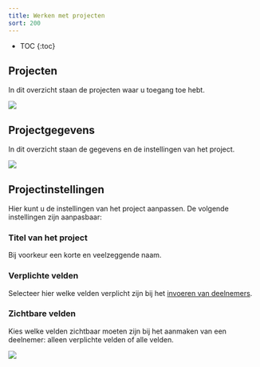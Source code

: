 ```yaml
---
title: Werken met projecten
sort: 200
---
```


* TOC
{:toc}

## Projecten

In dit overzicht staan de projecten waar u toegang toe hebt.

<img src='/assets/images/screenshots/medo/nl/projectoverzicht.png' />

## Projectgegevens

In dit overzicht staan de gegevens en de instellingen van het project.

<img src='/assets/images/screenshots/medo/nl/projectpagina.png' />

## Projectinstellingen

Hier kunt u de instellingen van het project aanpassen. De volgende instellingen
zijn aanpasbaar:

### Titel van het project

Bij voorkeur een korte en veelzeggende naam.

### Verplichte velden

Selecteer hier welke velden verplicht zijn bij het
[invoeren van deelnemers](../werken_met_deelnemers).

### Zichtbare velden

Kies welke velden zichtbaar moeten zijn bij het aanmaken van een deelnemer:
alleen verplichte velden of alle velden.

<img src='/assets/images/screenshots/medo/nl/projectinstellingen.png' />
